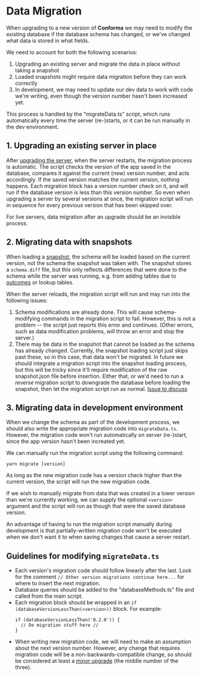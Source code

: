 # Data Migration

When upgrading to a new version of **Conforma** we may need to modify the existing database if the database schema has changed, or we've changed what data is stored in what fields.

We need to account for both the following scenarios:

1. Upgrading an existing server and migrate the data in place without taking a snapshot
2. Loaded snapshots might require data migration before they can work correctly
3. In development, we may need to update our dev data to work with code we're writing, even though the version number hasn't been increased yet.

This process is handled by the "migrateData.ts" script, which runs automatically every time the server (re-)starts, or it can be run manually in the dev environment.

## 1. Upgrading an existing server in place

After [upgrading the server](Demo-Server-Guide.md), when the server restarts, the migration process is automatic. The script checks the version of the app saved in the database, compares it against the current (new) version number, and acts accordingly. If the saved version matches the current version, nothing happens. Each migration block has a version number check on it, and will run if the database version is less than this version number. So even when upgrading a server by several versions at once, the migration script will run in sequence for every previous version that has been skipped over.

For live servers, data migration after an upgrade should be an invisible process.

## 2. Migrating data with snapshots

When loading a [snapshot](Snapshots.md), the schema will be loaded based on the current version, not the schema the snapshot was taken with. The snapshot stores a `schema.diff` file, but this only reflects differences that were done to the schema while the server was running, e.g. from adding tables due to [outcomes](Outcomes-Display.md) or lookup tables. 

When the server reloads, the migration script will run and may run into the following issues:

1. Schema modifications are already done. This will cause schema-modifying commands in the migration script to fail. However, this is not a problem -- the script just reports this error and continues. (Other errors, such as data modification problems, *will* throw an error and stop the server.)
2. There may be data in the snapshot that cannot be loaded as the schema has already changed. Currently, the snapshot loading script just skips past these, so in this case, that data won't be migrated. In future we should integrate a migration script into the snapshot loading process, but this will be tricky since it'll require modification of the raw snapshot.json file before insertion. Either that, or we'd need to run a *reverse* migration script to downgrade the database before loading the snapshot, then let the migration script run as normal. [Issue to discuss](https://github.com/openmsupply/application-manager-server/issues/658)

## 3. Migrating data in development environment

When we change the schema as part of the development process, we should also write the appropriate migration code into `migrateData.ts`. However, the migration code won't run automatically on server (re-)start, since the app version hasn't been increated yet. 

We can manually run the migration script using the following command:
```
yarn migrate [version]
```

As long as the new migration code has a version check higher than the current version, the script will run the new migration code. 

If we wish to manually migrate from data that was created in a lower version than we're currently working, we can supply the optional `<version>` argument and the script will run as though that were the saved database version.

An advantage of having to run the migration script manually during development is that partially-written migration code won't be executed when we don't want it to when saving changes that cause a server restart.

## Guidelines for modifying `migrateData.ts`

- Each version's migration code should follow linearly after the last. Look for the comment `// Other version migrations continue here...` for where to insert the next migration.
- Database queries should be added to the "databaseMethods.ts" file and called from the main script.
- Each migration block should be wrapped in an `if (databaseVersionLessThan(<version>))` block. For example:
  ```
  if (databaseVersionLessThan('0.2.0')) {
    // Do migration stuff here //
  }
  ```
- When writing new migration code, we will need to make an assumption about the next version number. However, any change that requires migration code will be a non-backwards-compatible change, so should be considered at least a [minor upgrade](https://semver.org/) (the middle number of the three).